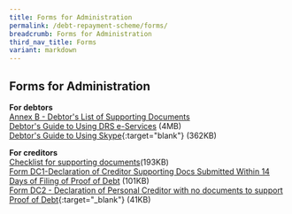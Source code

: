 ```yaml
---
title: Forms for Administration
permalink: /debt-repayment-scheme/forms/
breadcrumb: Forms for Administration
third_nav_title: Forms
variant: markdown
---
```

Forms for Administration
---
**For debtors**<br>
[Annex B - Debtor's List of Supporting Documents](/files/DRS%20Statistics%20/AnnexBver2024.pdf)<br>
[Debtor's Guide to Using DRS e-Services](/files/(21062022)Debtor'sGuidetoUsingDRSe-Services_v1-compressed.pdf) (4MB)<br>
[Debtor's Guide to Using Skype](/files/SkypeGuide.pdf){:target="blank"}   (362KB)<br>
 

**For creditors**<br>
[Checklist for supporting documents](/files/Forms/ChecklisttoCreditorsforSupportingDocuments_Revised2023_.pdf)(193KB)
<br>
[Form DC1-Declaration of Creditor Supporting Docs Submitted Within 14 Days of Filing of Proof of Debt](/files/5oct23formdc1drsdeclarationofcreditorsupportingdocuments.pdf) (101KB)<br>
[Form DC2 - Declaration of Personal Creditor with no documents to support Proof of Debt](/files/(041023)formdc2declarationofpersonalcreditorwithnodocumentstosupportdrs.pdf){:target="_blank"} (41KB)<br>